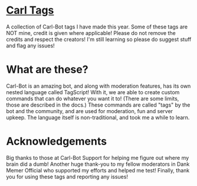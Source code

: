 # [Carl Tags](https://docs.carl.gg/tags-and-triggers/tags-advanced-usage/ "All the info you could possibly need!")
A collection of Carl-Bot tags I have made this year.
Some of these tags are NOT mine, credit is given where applicable! Please do not remove the credits and respect the creators!
I'm still learning so please do suggest stuff and flag any issues!

# What are these?
Carl-Bot is an amazing bot, and along with moderation features, has its own nested language called TagScript!
With it, we are able to create custom commands that can do whatever you want it to! (There are some limits, those are described in the docs.)
These commands are called "tags" by the bot and the community, and are used for moderation, fun and server upkeep.
The language itself is non-traditional, and took me a while to learn.

# Acknowledgements
Big thanks to those at Carl-Bot Support for helping me figure out where my brain did a dumb!
Another huge thank-you to my fellow moderators in Dank Memer Official who supported my efforts and helped me test!
Finally, thank you for using these tags and reporting any issues!
